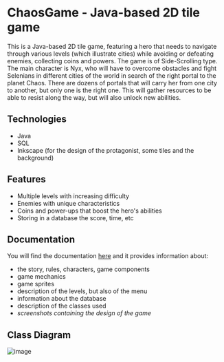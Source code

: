 
# ChaosGame - Java-based 2D tile game
This is a Java-based 2D tile game, featuring a hero that needs to navigate through various levels (which illustrate cities) while avoiding or defeating enemies, collecting coins and powers. The game is of Side-Scrolling type. The main character is Nyx, who will have to overcome obstacles and fight Selenians in different cities of the world in search of the right portal to the planet Chaos. There are dozens of portals that will carry her from one city to another, but only one is the right one. This will gather resources to be able to resist along the way, but will also unlock new abilities.

## Technologies 
- Java
- SQL
- Inkscape (for the design of the protagonist, some tiles and the background)

## Features
- Multiple levels with increasing difficulty
- Enemies with unique characteristics
- Coins and power-ups that boost the hero's abilities
- Storing in a database the score, time, etc

## Documentation 

You will find the documentation [here](https://github.com/Carla-Husman/ChaosGame/blob/934a8bb58957b408d5904500695b53dc08de0b6a/Documentation/Documentation.pdf) and it provides information about:
- the story, rules, characters, game components
- game mechanics
- game sprites
- description of the levels, but also of the menu
- information about the database
- description of the classes used
- _screenshots containing the design of the game_

## Class Diagram
![image](https://github.com/Carla-Husman/ChaosGame/assets/125916556/ce7a229a-0f84-49c1-82f5-4ed2f20df450)

